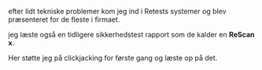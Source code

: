 efter lidt tekniske problemer kom jeg ind i Retests systemer og blev præsenteret for de fleste i firmaet.

jeg læste også en tidligere sikkerhedstest rapport som de kalder en **ReScan x**.

Her støtte jeg på clickjacking for første gang og læste op på det. 